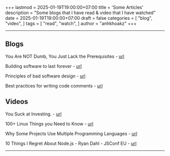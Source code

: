 +++
lastmod = 2025-01-19T19:00:00+07:00
title = 'Some Articles'
description = "Some blogs that I have read & video that I have watched"
date = 2025-01-19T19:00:00+07:00
draft = false
categories = [
    "blog",
    "video",
]
tags = [
    "read",
    "watch",
]
author = "anhkhoakz"
+++

---

## Blogs

You Are NOT Dumb, You Just Lack the Prerequisites - [url](https://lelouch.dev/blog/you-are-probably-not-dumb/)

Building software to last forever - [url](https://herman.bearblog.dev/building-software-to-last-forever/)

Principles of bad software design - [url](https://digdeeper.club/articles/design.xhtml)

Best practices for writing code comments - [url](https://stackoverflow.blog/2021/12/23/best-practices-for-writing-code-comments/)

## Videos

You Suck at Investing. - [url](https://youtu.be/SbUkmysgXFs)

100+ Linux Things you Need to Know - [url](https://youtu.be/LKCVKw9CzFo)

Why Some Projects Use Multiple Programming Languages - [url](https://youtu.be/XJC5WB2Bwrc)

10 Things I Regret About Node.js - Ryan Dahl - JSConf EU - [url](https://youtu.be/M3BM9TB-8yA)

---
